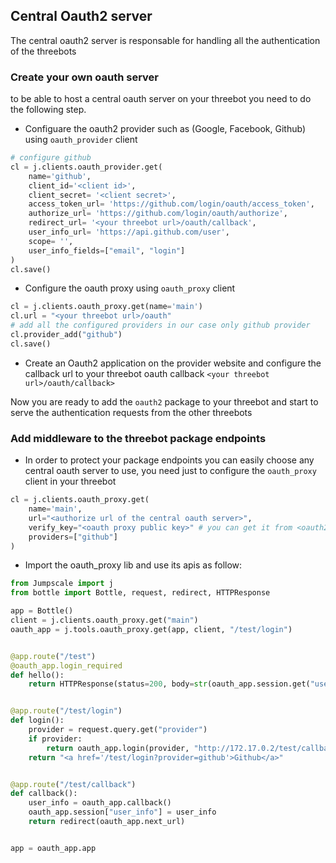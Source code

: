 ## Central Oauth2 server

The central oauth2 server is responsable for handling all the authentication of the threebots

### Create your own oauth server
to be able to host a central oauth server on your threebot you need to do the following step.
- Configuare the oauth2 provider such as (Google, Facebook, Github) using ```oauth_provider``` client
```python
# configure github
cl = j.clients.oauth_provider.get(
    name='github',
    client_id='<client id>',
    client_secret= '<client secret>',
    access_token_url= 'https://github.com/login/oauth/access_token',
    authorize_url= 'https://github.com/login/oauth/authorize',
    redirect_url= '<your threebot url>/oauth/callback',
    user_info_url= 'https://api.github.com/user',
    scope= '',
    user_info_fields=["email", "login"]
)
cl.save()
```

- Configure the oauth proxy using ```oauth_proxy``` client
```python
cl = j.clients.oauth_proxy.get(name='main')
cl.url = "<your threebot url>/oauth"
# add all the configured providers in our case only github provider
cl.provider_add("github")
cl.save()
```

- Create an Oauth2 application on the provider website and configure the callback url to your threebot oauth callback ```<your threebot url>/oauth/callback>```

Now you are ready to add the ```oauth2``` package to your threebot and start to serve the authentication requests from the other threebots

### Add middleware to the threebot package endpoints
- In order to protect your package endpoints you can easily choose any central oauth server to use, you need just to configure the ```oauth_proxy``` client in your threebot
```python
cl = j.clients.oauth_proxy.get(
    name='main',
    url="<authorize url of the central oauth server>",
    verify_key="<oauth proxy public key>" # you can get it from <oauth2 proxy url>/oauth/key
    providers=["github"]
)
```
- Import the oauth_proxy lib and use its apis as follow:
```python
from Jumpscale import j
from bottle import Bottle, request, redirect, HTTPResponse

app = Bottle()
client = j.clients.oauth_proxy.get("main")
oauth_app = j.tools.oauth_proxy.get(app, client, "/test/login")


@app.route("/test")
@oauth_app.login_required
def hello():
    return HTTPResponse(status=200, body=str(oauth_app.session.get("user_info")))


@app.route("/test/login")
def login():
    provider = request.query.get("provider")
    if provider:
        return oauth_app.login(provider, "http://172.17.0.2/test/callback")
    return "<a href='/test/login?provider=github'>Github</a>"


@app.route("/test/callback")
def callback():
    user_info = oauth_app.callback()
    oauth_app.session["user_info"] = user_info
    return redirect(oauth_app.next_url)


app = oauth_app.app

```
